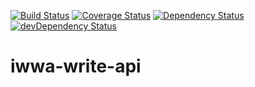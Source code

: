 [![Build Status](https://travis-ci.org/innowatio/iwwa-write-api.svg?branch=master)](https://travis-ci.org/innowatio/iwwa-write-api)
[![Coverage Status](https://coveralls.io/repos/innowatio/iwwa-write-api/badge.svg)](https://coveralls.io/r/innowatio/iwwa-write-api)
[![Dependency Status](https://david-dm.org/innowatio/iwwa-write-api.svg)](https://david-dm.org/innowatio/iwwa-write-api)
[![devDependency Status](https://david-dm.org/innowatio/iwwa-write-api/dev-status.svg)](https://david-dm.org/innowatio/iwwa-write-api#info=devDependencies)

# iwwa-write-api

